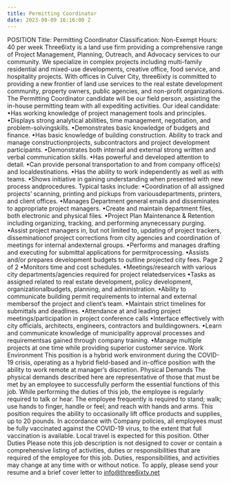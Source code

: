 ```yaml
---
title: Permitting Coordinator
date: 2023-08-09 16:16:00 Z
---
```


POSITION
Title:
Permitting Coordinator
Classification:
Non-Exempt
Hours:
40 per week
Three6ixty is a land use firm providing a comprehensive range of Project Management, Planning, Outreach, and Advocacy services to our community. We specialize in complex projects including multi-family residential and mixed-use developments, creative office, food service, and hospitality projects. With offices in Culver City, three6ixty is committed to providing a new frontier of land use services to the real estate development community, property owners, public agencies, and non-profit organizations.
The Permitting Coordinator candidate will be our field person, assisting the in-house permitting team with all expediting activities.
Our ideal candidate:
•Has working knowledge of project management tools and principles.
•Displays strong analytical abilities, time management, negotiation, and problem-solvingskills.
•Demonstrates basic knowledge of budgets and finance.
•Has basic knowledge of building construction. Ability to track and manage constructionprojects, subcontractors and project development participants.
•Demonstrates both internal and external strong written and verbal communication skills.
•Has powerful and developed attention to detail.
•Can provide personal transportation to and from company office(s) and localdestinations.
•Has the ability to work independently as well as with teams.
•Shows initiative in gaining understanding when presented with new process andprocedures.
Typical tasks include:
•Coordination of all assigned projects’ scanning, printing and pickups from variousdepartments, printers, and client offices.
•Manages Department general emails and disseminates to appropriate project managers.
•Create and maintain department files, both electronic and physical files.
•Project Plan Maintenance & Retention including organizing, tracking, and performing anynecessary purging.
•Assist project managers in, but not limited to, updating of project trackers, disseminationof project corrections from city agencies and coordination of meetings for internal andexternal groups.
•Performs and manages drafting and executing for submittal applications for permitprocessing.
•Assists and/or prepares development budgets to outline projected city fees.
Page 2 of 2
•Monitors time and cost schedules.
•Meetings/research with various city departments/agencies required for project relatedservices
•Tasks as assigned related to real estate development, policy development, organizationalbudgets, planning, and administration.
•Ability to communicate building permit requirements to internal and external membersof the project and client’s team.
•Maintain strict timelines for submittals and deadlines.
•Attendance at and leading project meetings/participation in project conference calls
•Interface effectively with city officials, architects, engineers, contractors and buildingowners.
•Learn and communicate knowledge of municipality approval processes and requirementsas gained through company training.
•Manage multiple projects at one time while providing superior customer service.
Work Environment This position is a hybrid work environment during the COVID-19 crisis, operating as a hybrid field-based and in-office position with the ability to work remote at manager’s discretion.
Physical Demands The physical demands described here are representative of those that must be met by an employee to successfully perform the essential functions of this job.
While performing the duties of this job, the employee is regularly required to talk or hear. The employee frequently is required to stand; walk; use hands to finger, handle or feel; and reach with hands and arms.
This position requires the ability to occasionally lift office products and supplies, up to 20 pounds.
In accordance with Company policies, all employees must be fully vaccinated against the COVID-19 virus, to the extent that full vaccination is available.
Local travel is expected for this position.
Other Duties Please note this job description is not designed to cover or contain a comprehensive listing of activities, duties or responsibilities that are required of the employee for this job. Duties, responsibilities, and activities may change at any time with or without notice. To apply, please send your resume and a brief cover letter to info@three6ixty.net